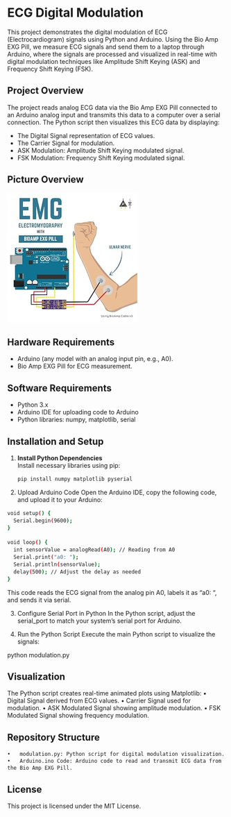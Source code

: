 # ECG Digital Modulation

This project demonstrates the digital modulation of ECG (Electrocardiogram) signals using Python and Arduino. Using the Bio Amp EXG Pill, we measure ECG signals and send them to a laptop through Arduino, where the signals are processed and visualized in real-time with digital modulation techniques like Amplitude Shift Keying (ASK) and Frequency Shift Keying (FSK).

## Project Overview

The project reads analog ECG data via the Bio Amp EXG Pill connected to an Arduino analog input and transmits this data to a computer over a serial connection. The Python script then visualizes this ECG data by displaying:
- The Digital Signal representation of ECG values.
- The Carrier Signal for modulation.
- ASK Modulation: Amplitude Shift Keying modulated signal.
- FSK Modulation: Frequency Shift Keying modulated signal.

## Picture Overview
![ECG Signal](images/pulse.jpg)

## Hardware Requirements

- Arduino (any model with an analog input pin, e.g., A0).
- Bio Amp EXG Pill for ECG measurement.

## Software Requirements

- Python 3.x
- Arduino IDE for uploading code to Arduino
- Python libraries: numpy, matplotlib, serial

## Installation and Setup

1. **Install Python Dependencies**  
   Install necessary libraries using pip:

   ```bash
   pip install numpy matplotlib pyserial
   ```
2.	Upload Arduino Code
Open the Arduino IDE, copy the following code, and upload it to your Arduino:
```bash
void setup() {
  Serial.begin(9600);
}

void loop() {
  int sensorValue = analogRead(A0); // Reading from A0
  Serial.print("a0: ");
  Serial.println(sensorValue);
  delay(500); // Adjust the delay as needed
}
```

This code reads the ECG signal from the analog pin A0, labels it as “a0: “, and sends it via serial.

3.	Configure Serial Port in Python
In the Python script, adjust the serial_port to match your system’s serial port for Arduino.

5.	Run the Python Script
Execute the main Python script to visualize the signals:

python modulation.py



## Visualization

The Python script creates real-time animated plots using Matplotlib:
	•	Digital Signal derived from ECG values.
	•	Carrier Signal used for modulation.
	•	ASK Modulated Signal showing amplitude modulation.
	•	FSK Modulated Signal showing frequency modulation.

## Repository Structure

	•	modulation.py: Python script for digital modulation visualization.
	•	Arduino.ino Code: Arduino code to read and transmit ECG data from the Bio Amp EXG Pill.

## License

This project is licensed under the MIT License.
